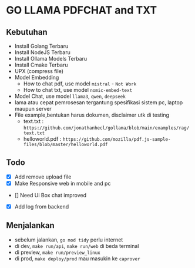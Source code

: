 # GO LLAMA PDFCHAT and TXT

## Kebutuhan

- Install Golang Terbaru
- Install NodeJS Terbaru
- Install Ollama Models Terbaru
- Install Cmake Terbaru
- UPX (compress file)
- Model Embedding
  - How to chat pdf, use model `mistral` - `Not Work`
  - How to chat txt, use model `nomic-embed-text`
- Model Chat, use model `llama3`, `qwen`, `deepseek`
- lama atau cepat pemrosesan tergantung spesifikasi sistem pc, laptop maupun server
- File example,bentukan harus dokumen, disclaimer utk di testing
  - text.txt : `https://github.com/jonathanhecl/gollama/blob/main/examples/rag/text.txt`
  - helloworld.pdf : `https://github.com/mozilla/pdf.js-sample-files/blob/master/helloworld.pdf`

## Todo

- [x] Add remove upload file
- [x] Make Responsive web in mobile and pc
- [] Need Ui Box chat improved
- [x] Add log from backend

## Menjalankan

- sebelum jalankan, `go mod tidy` perlu internet
- di dev, `make run/api`, `make run/web` di beda terminal
- di preview, `make run/preview_linux`
- di prod, `make deploy/prod` mau masukin ke `caprover`

